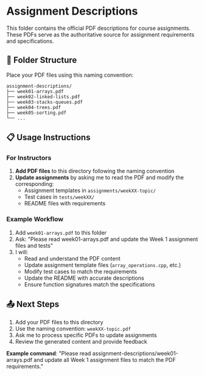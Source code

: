 # Assignment Descriptions

This folder contains the official PDF descriptions for course assignments. These PDFs serve as the authoritative source for assignment requirements and specifications.

## 📁 Folder Structure

Place your PDF files using this naming convention:
```
assignment-descriptions/
├── week01-arrays.pdf
├── week02-linked-lists.pdf
├── week03-stacks-queues.pdf
├── week04-trees.pdf
├── week05-sorting.pdf
└── ...
```

## 📋 Usage Instructions

### For Instructors
1. **Add PDF files** to this directory following the naming convention
2. **Update assignments** by asking me to read the PDF and modify the corresponding:
   - Assignment templates in `assignments/weekXX-topic/`
   - Test cases in `tests/weekXX/`
   - README files with requirements

### Example Workflow
1. Add `week01-arrays.pdf` to this folder
2. Ask: "Please read week01-arrays.pdf and update the Week 1 assignment files and tests"
3. I will:
   - Read and understand the PDF content
   - Update assignment template files (`array_operations.cpp`, etc.)
   - Modify test cases to match the requirements
   - Update the README with accurate descriptions
   - Ensure function signatures match the specifications

## 📤 Next Steps

1. Add your PDF files to this directory
2. Use the naming convention: `weekXX-topic.pdf`
3. Ask me to process specific PDFs to update assignments
4. Review the generated content and provide feedback

**Example command**: "Please read assignment-descriptions/week01-arrays.pdf and update all Week 1 assignment files to match the PDF requirements."

